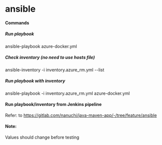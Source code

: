 # ansible

#### Commands

##### Run playbook
ansible-playbook azure-docker.yml

##### Check inventory (no need to use hosts file)
ansible-inventory -i inventory.azure_rm.yml --list

##### Run playbook with inventory
ansible-playbook -i inventory.azure_rm.yml azure-docker.yml

#### Run playbook/inventory from Jenkins pipeline
Refer: to https://gitlab.com/nanuchi/java-maven-app/-/tree/feature/ansible

#### Note:
Values should change before testing
